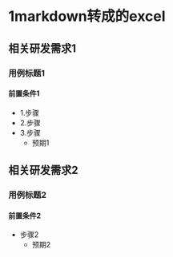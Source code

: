# 1markdown转成的excel

## 相关研发需求1
### 用例标题1
#### 前置条件1

- 1.步骤
- 2.步骤
- 3.步骤
  - 预期1

## 相关研发需求2
### 用例标题2
#### 前置条件2

- 步骤2
  - 预期2

